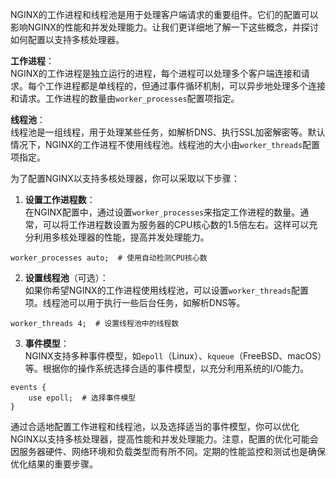 NGINX的工作进程和线程池是用于处理客户端请求的重要组件。它们的配置可以影响NGINX的性能和并发处理能力。让我们更详细地了解一下这些概念，并探讨如何配置以支持多核处理器。



**工作进程**：  
NGINX的工作进程是独立运行的进程，每个进程可以处理多个客户端连接和请求。每个工作进程都是单线程的，但通过事件循环机制，可以异步地处理多个连接和请求。工作进程的数量由`worker_processes`配置项指定。



**线程池**：  
线程池是一组线程，用于处理某些任务，如解析DNS、执行SSL加密解密等。默认情况下，NGINX的工作进程不使用线程池。线程池的大小由`worker_threads`配置项指定。



为了配置NGINX以支持多核处理器，你可以采取以下步骤：



1.  **设置工作进程数**：  
在NGINX配置中，通过设置`worker_processes`来指定工作进程的数量。通常，可以将工作进程数设置为服务器的CPU核心数的1.5倍左右。这样可以充分利用多核处理器的性能，提高并发处理能力。 

```nginx
worker_processes auto;  # 使用自动检测CPU核心数
```

 

2.  **设置线程池**（可选）：  
如果你希望NGINX的工作进程使用线程池，可以设置`worker_threads`配置项。线程池可以用于执行一些后台任务，如解析DNS等。 

```nginx
worker_threads 4;  # 设置线程池中的线程数
```

 

3.  **事件模型**：  
NGINX支持多种事件模型，如`epoll`（Linux）、`kqueue`（FreeBSD、macOS）等。根据你的操作系统选择合适的事件模型，以充分利用系统的I/O能力。 

```nginx
events {
    use epoll;  # 选择事件模型
}
```

 



通过合适地配置工作进程和线程池，以及选择适当的事件模型，你可以优化NGINX以支持多核处理器，提高性能和并发处理能力。注意，配置的优化可能会因服务器硬件、网络环境和负载类型而有所不同。定期的性能监控和测试也是确保优化结果的重要步骤。

